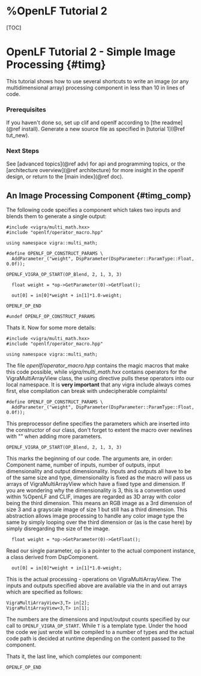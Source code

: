 %OpenLF Tutorial 2
======

[TOC]

# OpenLF Tutorial 2 - Simple Image Processing {#timg}

This tutorial shows how to use several shortcuts to write an image (or any multidimensional array) processing component in less than 10 in lines of code. 

### Prerequisites

If you haven't done so, set up clif and openlf according to [the readme](@ref install). Generate a new source file as specified in [tutorial 1](@ref tut_new).

### Next Steps

See [advanced topics](@ref adv) for api and programming topics, or the [architecture overview](@ref architecture) for more insight in the openlf design, or return to the [main index](@ref doc).

## An Image Processing Component {#timg_comp}

The following code specifies a component which takes two inputs and blends them to generate a single output:

~~~~~~~~~~~~~~~{.cpp}
#include <vigra/multi_math.hxx>
#include "openlf/operator_macro.hpp"

using namespace vigra::multi_math;

#define OPENLF_OP_CONSTRUCT_PARAMS \
  AddParameter_("weight", DspParameter(DspParameter::ParamType::Float, 0.0f));
    
OPENLF_VIGRA_OP_START(OP_Blend, 2, 1, 3, 3)

  float weight = *op->GetParameter(0)->GetFloat();

  out[0] = in[0]*weight + in[1]*1.0-weight;

OPENLF_OP_END

#undef OPENLF_OP_CONSTRUCT_PARAMS
~~~~~~~~~~~~~~~

Thats it. Now for some more details:
~~~~~~~~~~~~~~~{.cpp}
#include <vigra/multi_math.hxx>
#include "openlf/operator_macro.hpp"

using namespace vigra::multi_math;
~~~~~~~~~~~~~~~
The file *openlf/operator_macro.hpp* contains the magic macros that make this code possible, while *vigra/multi_math.hxx* contains operators for the VigraMultiArrayView class, the using directive pulls these operators into our local namespace. It is **very important** that any vigra include always comes first, else compilation can break with undecipherable complaints!

~~~~~~~~~~~~~~~{.cpp}
#define OPENLF_OP_CONSTRUCT_PARAMS \
  AddParameter_("weight", DspParameter(DspParameter::ParamType::Float, 0.0f));
~~~~~~~~~~~~~~~
This preprocessor define specifies the parameters which are inserted into the constructor of our class, don't forget to extent the macro over newlines with "\" when adding more parameters.

~~~~~~~~~~~~~~~{.cpp}
OPENLF_VIGRA_OP_START(OP_Blend, 2, 1, 3, 3)
~~~~~~~~~~~~~~~
This marks the beginning of our code. The arguments are, in order: Component name, number of inputs, number of outputs, input dimensionality and output dimensionality. Inputs and outputs all have to be of the same size and type, dimensionality is fixed as the macro will pass us arrays of VigraMultiArrayView which have a fixed type and dimension. If you are wondering why the dimensionality is 3, this is a convention used within %OpenLF and CLIF, images are regarded as 3D array with color being the third dimension. This means an RGB image as a 3rd dimension of size 3 and a grayscale image of size 1 but still has a third dimension. This abstraction allows image processing to handle any color image type the same by simply looping over the third dimension or (as is the case here) by simply disregarding the size of the image.

~~~~~~~~~~~~~~~{.cpp}
  float weight = *op->GetParameter(0)->GetFloat();
~~~~~~~~~~~~~~~
Read our single parameter, op is a pointer to the actual component instance, a class derived from DspComponent.

~~~~~~~~~~~~~~~{.cpp}
  out[0] = in[0]*weight + in[1]*1.0-weight;
~~~~~~~~~~~~~~~
This is the actual processing - operations on VigraMultiArrayView.
The inputs and outputs specified above are available via the in and out arrays which are specified as follows:
~~~~~~~~~~~~~~~{.cpp}
VigraMultiArrayView<3,T> in[2];
VigraMultiArrayView<3,T> in[1];
~~~~~~~~~~~~~~~
The numbers are the dimensions and input/output counts specified by our call to `OPENLF_VIGRA_OP_START`. While `T` is a template type. Under the hood the code we just wrote will be compiled to a number of types and the actual code path is decided at runtime depending on the content passed to the component.

Thats it, the last line, which completes our component:
~~~~~~~~~~~~~~~{.cpp}
OPENLF_OP_END
~~~~~~~~~~~~~~~
